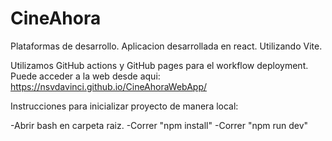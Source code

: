 # CineAhora

Plataformas de desarrollo. Aplicacion desarrollada en react. Utilizando Vite.

Utilizamos GitHub actions y GitHub pages para el workflow deployment.
Puede acceder a la web desde aqui:  https://nsvdavinci.github.io/CineAhoraWebApp/

Instrucciones para inicializar proyecto de manera local:

-Abrir bash en carpeta raiz.
-Correr "npm install"
-Correr "npm run dev"
